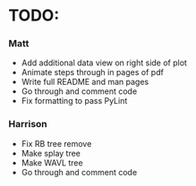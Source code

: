 # TODO:

### Matt
* Add additional data view on right side of plot
* Animate steps through in pages of pdf
* Write full README and man pages
* Go through and comment code
* Fix formatting to pass PyLint

### Harrison
* Fix RB tree remove
* Make splay tree
* Make WAVL tree
* Go through and comment code


